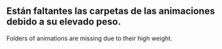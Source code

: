 Están faltantes las carpetas de las animaciones debido a su elevado peso.
---
Folders of animations are missing due to their high weight.
